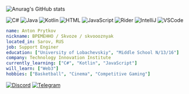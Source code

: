 
![Anurag's GitHub stats](https://github-readme-stats.vercel.app/api?username=skvoooznyak&show_icons=true&theme=dark)



![C#](https://img.shields.io/badge/C%23-239120?style=for-the-badge&logo=c-sharp&logoColor=white) ![Java](https://img.shields.io/badge/Java-ED8B00?style=for-the-badge&logo=openjdk&logoColor=white) ![Kotlin](https://img.shields.io/badge/Kotlin-0095D5?&style=for-the-badge&logo=kotlin&logoColor=white) ![HTML](https://img.shields.io/badge/HTML-239120?style=for-the-badge&logo=html5&logoColor=white) ![JavaScript](https://img.shields.io/badge/JavaScript-323330?style=for-the-badge&logo=javascript&logoColor=F7DF1E) ![Rider](https://img.shields.io/badge/Rider-000000?style=for-the-badge&logo=Rider&logoColor=white) ![IntelliJ](https://img.shields.io/badge/IntelliJ_IDEA-000000.svg?style=for-the-badge&logo=intellij-idea&logoColor=white) ![VSCode](https://img.shields.io/badge/Visual_Studio_Code-0078D4?style=for-the-badge&logo=visual%20studio%20code&logoColor=white)

```yaml
name: Anton Prytkov
nickname: BPEMEHHO / Skvoze / skvoooznyak
located_in: Sarov, RUS
job: Support Enginer
education: ["University of Lobachevskiy", "Middle School N/13/16"]
company: Technology Innovation Institute
currently_learning: ["C#", "Kotlin", "JavaScript"]
will_learn: ["Web3"]
hobbies: ["Basketball", "Cinema", "Competitive Gaming"]
```


[![Discord](https://img.shields.io/badge/Discord-7289DA?style=for-the-badge&logo=discord&logoColor=white)](https://discord.gg/pZEKqPrRMD) [![Telegram](https://img.shields.io/badge/Telegram-2CA5E0?style=for-the-badge&logo=telegram&logoColor=white)](https://t.me/skvoze)




